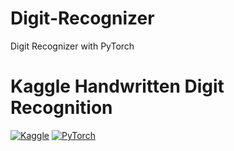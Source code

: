 # Digit-Recognizer
Digit Recognizer with PyTorch
# Kaggle Handwritten Digit Recognition
[![Kaggle](https://img.shields.io/badge/kaggle-competitions-blue)](https://kaggle.com) 
[![PyTorch](https://img.shields.io/badge/PyTorch-latest-red?logo=pytorch)](https://pytorch.org)
